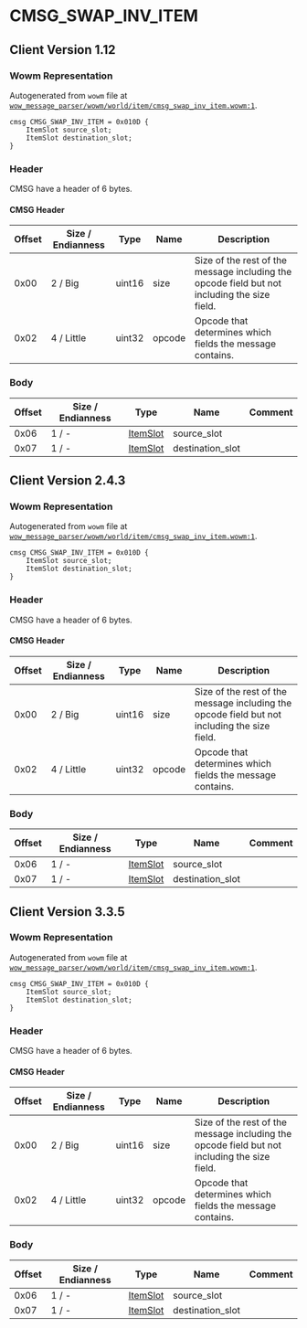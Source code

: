 # CMSG_SWAP_INV_ITEM

## Client Version 1.12

### Wowm Representation

Autogenerated from `wowm` file at [`wow_message_parser/wowm/world/item/cmsg_swap_inv_item.wowm:1`](https://github.com/gtker/wow_messages/tree/main/wow_message_parser/wowm/world/item/cmsg_swap_inv_item.wowm#L1).
```rust,ignore
cmsg CMSG_SWAP_INV_ITEM = 0x010D {
    ItemSlot source_slot;
    ItemSlot destination_slot;
}
```
### Header

CMSG have a header of 6 bytes.

#### CMSG Header

| Offset | Size / Endianness | Type   | Name   | Description |
| ------ | ----------------- | ------ | ------ | ----------- |
| 0x00   | 2 / Big           | uint16 | size   | Size of the rest of the message including the opcode field but not including the size field.|
| 0x02   | 4 / Little        | uint32 | opcode | Opcode that determines which fields the message contains.|

### Body

| Offset | Size / Endianness | Type | Name | Comment |
| ------ | ----------------- | ---- | ---- | ------- |
| 0x06 | 1 / - | [ItemSlot](itemslot.md) | source_slot |  |
| 0x07 | 1 / - | [ItemSlot](itemslot.md) | destination_slot |  |

## Client Version 2.4.3

### Wowm Representation

Autogenerated from `wowm` file at [`wow_message_parser/wowm/world/item/cmsg_swap_inv_item.wowm:1`](https://github.com/gtker/wow_messages/tree/main/wow_message_parser/wowm/world/item/cmsg_swap_inv_item.wowm#L1).
```rust,ignore
cmsg CMSG_SWAP_INV_ITEM = 0x010D {
    ItemSlot source_slot;
    ItemSlot destination_slot;
}
```
### Header

CMSG have a header of 6 bytes.

#### CMSG Header

| Offset | Size / Endianness | Type   | Name   | Description |
| ------ | ----------------- | ------ | ------ | ----------- |
| 0x00   | 2 / Big           | uint16 | size   | Size of the rest of the message including the opcode field but not including the size field.|
| 0x02   | 4 / Little        | uint32 | opcode | Opcode that determines which fields the message contains.|

### Body

| Offset | Size / Endianness | Type | Name | Comment |
| ------ | ----------------- | ---- | ---- | ------- |
| 0x06 | 1 / - | [ItemSlot](itemslot.md) | source_slot |  |
| 0x07 | 1 / - | [ItemSlot](itemslot.md) | destination_slot |  |

## Client Version 3.3.5

### Wowm Representation

Autogenerated from `wowm` file at [`wow_message_parser/wowm/world/item/cmsg_swap_inv_item.wowm:1`](https://github.com/gtker/wow_messages/tree/main/wow_message_parser/wowm/world/item/cmsg_swap_inv_item.wowm#L1).
```rust,ignore
cmsg CMSG_SWAP_INV_ITEM = 0x010D {
    ItemSlot source_slot;
    ItemSlot destination_slot;
}
```
### Header

CMSG have a header of 6 bytes.

#### CMSG Header

| Offset | Size / Endianness | Type   | Name   | Description |
| ------ | ----------------- | ------ | ------ | ----------- |
| 0x00   | 2 / Big           | uint16 | size   | Size of the rest of the message including the opcode field but not including the size field.|
| 0x02   | 4 / Little        | uint32 | opcode | Opcode that determines which fields the message contains.|

### Body

| Offset | Size / Endianness | Type | Name | Comment |
| ------ | ----------------- | ---- | ---- | ------- |
| 0x06 | 1 / - | [ItemSlot](itemslot.md) | source_slot |  |
| 0x07 | 1 / - | [ItemSlot](itemslot.md) | destination_slot |  |


